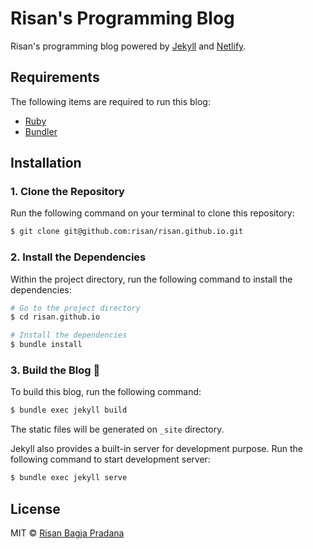 # Risan's Programming Blog

Risan's programming blog powered by [Jekyll](https://jekyllrb.com/) and [Netlify](https://www.netlify.com/).

## Requirements

The following items are required to run this blog:

* [Ruby](http://www.ruby-lang.org/)
* [Bundler](https://bundler.io/)

## Installation

### 1. Clone the Repository

Run the following command on your terminal to clone this repository:

```bash
$ git clone git@github.com:risan/risan.github.io.git
```

### 2. Install the Dependencies

Within the project directory, run the following command to install the dependencies:

```bash
# Go to the project directory
$ cd risan.github.io

# Install the dependencies
$ bundle install
```

### 3. Build the Blog 🎉

To build this blog, run the following command:

```bash
$ bundle exec jekyll build
```

The static files will be generated on `_site` directory.

Jekyll also provides a built-in server for development purpose. Run the following command to start development server:

```bash
$ bundle exec jekyll serve
```

## License

MIT © [Risan Bagja Pradana](https://bagja.net)
